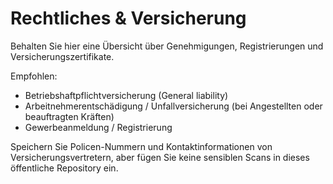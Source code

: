 # Rechtliches & Versicherung

Behalten Sie hier eine Übersicht über Genehmigungen, Registrierungen und Versicherungszertifikate.

Empfohlen:
- Betriebshaftpflichtversicherung (General liability)
- Arbeitnehmerentschädigung / Unfallversicherung (bei Angestellten oder beauftragten Kräften)
- Gewerbeanmeldung / Registrierung

Speichern Sie Policen-Nummern und Kontaktinformationen von Versicherungsvertretern, aber fügen Sie keine sensiblen Scans in dieses öffentliche Repository ein.
